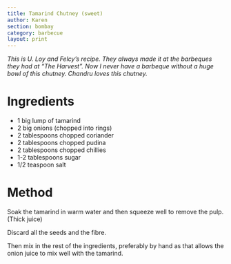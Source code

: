 ```yaml
---
title: Tamarind Chutney (sweet)
author: Karen
section: bombay
category: barbecue
layout: print
---
```


_This is U. Loy and Felcy’s recipe. They always made it at the barbeques they had at “The Harvest”. Now I never have a barbeque without a huge bowl of this chutney. Chandru loves this chutney._


# Ingredients

* 1 big lump of tamarind
* 2 big onions (chopped into rings)
* 2 tablespoons chopped coriander
* 2 tablespoons chopped pudina
* 2 tablespoons chopped chillies
* 1-2 tablespoons sugar
* 1/2 teaspoon salt


# Method

Soak the tamarind in warm water and then squeeze well to remove the pulp. (Thick juice)

Discard all the seeds and the fibre.

Then mix in the rest of the ingredients, preferably by hand as that allows the onion juice to mix well with the tamarind.

